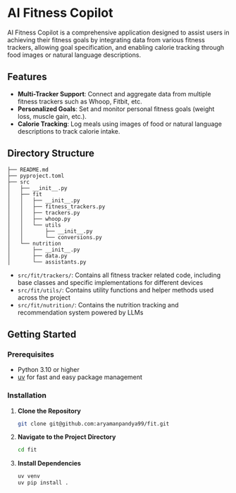 # AI Fitness Copilot

AI Fitness Copilot is a comprehensive application designed to assist users in achieving their fitness goals by integrating data from various fitness trackers, allowing goal specification, and enabling calorie tracking through food images or natural language descriptions.

## Features

- **Multi-Tracker Support**: Connect and aggregate data from multiple fitness trackers such as Whoop, Fitbit, etc.
- **Personalized Goals**: Set and monitor personal fitness goals (weight loss, muscle gain, etc.).
- **Calorie Tracking**: Log meals using images of food or natural language descriptions to track calorie intake.

## Directory Structure

```
├── README.md
├── pyproject.toml
├── src
│   ├── __init__.py
│   ├── fit
│   │   ├── __init__.py
│   │   ├── fitness_trackers.py
│   │   ├── trackers.py
│   │   ├── whoop.py
│   │   └── utils
│   │       ├── __init__.py
│   │       └── conversions.py
│   └── nutrition
│       ├── __init__.py
│       ├── data.py
│       └── assistants.py
```

- `src/fit/trackers/`: Contains all fitness tracker related code, including base classes and specific implementations for different devices
- `src/fit/utils/`: Contains utility functions and helper methods used across the project
- `src/fit/nutrition/`: Contains the nutrition tracking and recommendation system powered by LLMs

## Getting Started

### Prerequisites

- Python 3.10 or higher
- [uv](https://docs.astral.sh/uv/getting-started/installation/) for fast and easy package management

### Installation

1. **Clone the Repository**

   ```bash
   git clone git@github.com:aryamanpandya99/fit.git
   ```

2. **Navigate to the Project Directory**

   ```bash
   cd fit
   ```

4. **Install Dependencies**

   ```bash
   uv venv
   uv pip install .
   ```
